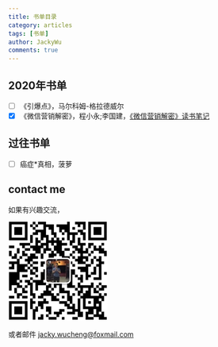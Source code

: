 ```yaml
---
title: 书单目录
category: articles
tags: [书单]
author: JackyWu
comments: true
---
```


## 2020年书单

- [ ] 《引爆点》，马尔科姆-格拉德威尔
- [x] 《微信营销解密》，程小永;李国建，[《微信营销解密》读书笔记](/articles/微信营销解密/) 

## 过往书单

- [ ] 癌症*真相，菠萝

## contact me

如果有兴趣交流，

![](/assets/images/weixin-pic-jackywu.jpg)

或者邮件 <a href="mailto:jacky.wucheng@foxmail.com">jacky.wucheng@foxmail.com</a>

